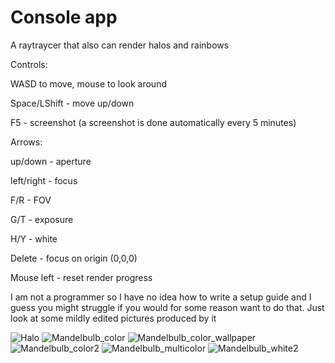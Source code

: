 # Console app
A raytraycer that also can render halos and rainbows

Controls:

WASD to move, mouse to look around

Space/LShift - move up/down

F5 - screenshot (a screenshot is done automatically every 5 minutes)


Arrows:

up/down - aperture

left/right - focus


F/R - FOV

G/T - exposure

H/Y - white

Delete - focus on origin (0,0,0)

Mouse left - reset render progress


I am not a programmer so I have no idea how to write a setup guide and I guess you might struggle if you would for some reason want to do that. Just look at some mildly edited pictures produced by it


![Halo](https://github.com/user-attachments/assets/f67470cb-5613-4fd6-b132-b1e705a41998)
![Mandelbulb_color](https://github.com/user-attachments/assets/e48e31c8-baad-496b-8d6a-5b3dadd084c0)
![Mandelbulb_color_wallpaper](https://github.com/user-attachments/assets/11397e17-b591-44d9-a19e-39bd4c2263a1)
![Mandelbulb_color2](https://github.com/user-attachments/assets/a1fdeff3-5304-4ecd-8d1f-99128bb46d25)
![Mandelbulb_multicolor](https://github.com/user-attachments/assets/32d704c2-2d6d-4988-9770-d35817c54010)
![Mandelbulb_white2](https://github.com/user-attachments/assets/5015415b-43a9-41e7-bfdd-351936c23d88)
